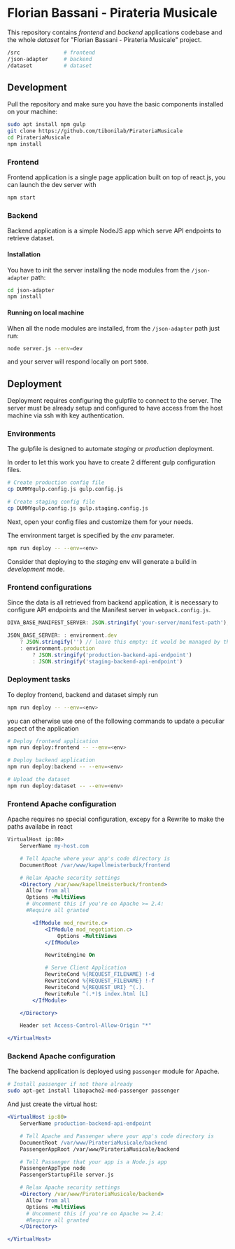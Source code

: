 # Florian Bassani - Pirateria Musicale

This repository contains *frontend* and *backend* applications codebase and the whole *dataset* for "Florian Bassani - Pirateria Musicale" project.

```bash
/src              # frontend
/json-adapter     # backend
/dataset          # dataset
```



## Development
Pull the repository and make sure you have the basic components installed on your machine:

```bash
sudo apt install npm gulp
git clone https://github.com/tibonilab/PirateriaMusicale
cd PirateriaMusicale
npm install
```

### Frontend
Frontend application is a single page application built on top of react.js, you can launch the dev server with

```bash
npm start
```

### Backend
Backend application is a simple NodeJS app which serve API endpoints to retrieve dataset. 

#### Installation
You have to init the server installing the node modules from the `/json-adapter` path:

```bash
cd json-adapter
npm install
```

#### Running on local machine
When all the node modules are installed, from the `/json-adapter` path just run:

```bash
node server.js --env=dev
```

and your server will respond locally on port `5000`.


## Deployment
Deployment requires configuring the gulpfile to connect to the server. The server must be already setup and configured to have access from the host machine via ssh with key authentication.

### Environments
The gulpfile is designed to automate _staging_ or _production_ deployment. 

In order to let this work you have to create 2 different gulp configuration files.

```bash
# Create production config file
cp DUMMYgulp.config.js gulp.config.js

# Create staging config file
cp DUMMYgulp.config.js gulp.staging.config.js
```

Next, open your config files and customize them for your needs.


The environment target is specified by the *env* parameter. 

```bash
npm run deploy -- --env=<env>
```

Consider that deploying to the _staging_ env will generate a build in _development_ mode.



### Frontend configurations
Since the data is all retrieved from backend application, it is necessary to configure API endpoints and the Manifest server in `webpack.config.js`.

```js
DIVA_BASE_MANIFEST_SERVER: JSON.stringify('your-server/manifest-path'),

JSON_BASE_SERVER: : environment.dev
    ? JSON.stringify('') // leave this empty: it would be managed by the dev server proxy
    : environment.production 
        ? JSON.stringify('production-backend-api-endpoint')
        : JSON.stringify('staging-backend-api-endpoint')
```

### Deployment tasks

To deploy frontend, backend and dataset simply run

```bash
npm run deploy -- --env=<env>
```

you can otherwise use one of the following commands to update a peculiar aspect of the application

```bash
# Deploy frontend application
npm run deploy:frontend -- --env=<env>

# Deploy backend application
npm run deploy:backend -- --env=<env>

# Upload the dataset
npm run deploy:dataset -- --env=<env>
```

### Frontend Apache configuration
Apache requires no special configuration, excepy for a Rewrite to make the paths availabe in react

```apache
VirtualHost ip:80>
    ServerName my-host.com

    # Tell Apache where your app's code directory is
    DocumentRoot /var/www/kapellmeisterbuck/frontend

    # Relax Apache security settings
    <Directory /var/www/kapellmeisterbuck/frontend>
      Allow from all
      Options -MultiViews
      # Uncomment this if you're on Apache >= 2.4:
      #Require all granted

        <IfModule mod_rewrite.c>
            <IfModule mod_negotiation.c>
                Options -MultiViews
            </IfModule>

            RewriteEngine On

            # Serve Client Application
            RewriteCond %{REQUEST_FILENAME} !-d
            RewriteCond %{REQUEST_FILENAME} !-f
            RewriteCond %{REQUEST_URI} ^(.).
            RewriteRule ^(.*)$ index.html [L]
        </IfModule>

    </Directory>

    Header set Access-Control-Allow-Origin "*"

</VirtualHost>
```

### Backend Apache configuration
The backend application is deployed using `passenger` module for Apache.

```bash
# Install passenger if not there already
sudo apt-get install libapache2-mod-passenger passenger
```

And just create the virtual host:


```apache
<VirtualHost ip:80>
    ServerName production-backend-api-endpoint

    # Tell Apache and Passenger where your app's code directory is
    DocumentRoot /var/www/PirateriaMusicale/backend
    PassengerAppRoot /var/www/PirateriaMusicale/backend

    # Tell Passenger that your app is a Node.js app
    PassengerAppType node
    PassengerStartupFile server.js

    # Relax Apache security settings
    <Directory /var/www/PirateriaMusicale/backend>
      Allow from all
      Options -MultiViews
      # Uncomment this if you're on Apache >= 2.4:
      #Require all granted
    </Directory>

</VirtualHost>
```